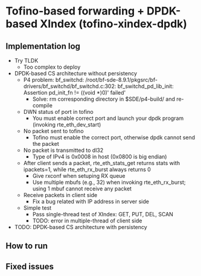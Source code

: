 # Tofino-based forwarding + DPDK-based XIndex (tofino-xindex-dpdk)

## Implementation log

- Try TLDK
	+ Too complex to deploy
- DPDK-based CS architecture without persistency
	+ P4 problem: bf_switchd: /root/bf-sde-8.9.1/pkgsrc/bf-drivers/bf_switchd/bf_switchd.c:302: bf_switchd_pd_lib_init: Assertion pd_init_fn != ((void *)0)' failed'
		* Solve: rm corresponding directory in $SDE/p4-build/ and re-compile
	+ DWN status of port in tofino
		* You must enable correct port and launch your dpdk program (invoking rte_eth_dev_start)
	+ No packet sent to tofino
		* Tofino must enable the correct port, otherwise dpdk cannot send the packet
	+ No packet is transmitted to dl32
		* Type of IPv4 is 0x0008 in host (0x0800 is big endian)
	+ After client sends a packet, rte_eth_stats_get returns stats with ipackets=1, while rte_eth_rx_burst always returns 0
		* Give rxconf when setuping RX queue
		* Use multiple mbufs (e.g., 32) when invoking rte_eth_rx_burst; using 1 mbuf cannot receive any packet
	+ Receive packets in client side
		* Fix a bug related with IP address in server side
	+ Simple test
		* Pass single-thread test of XIndex: GET, PUT, DEL, SCAN
		* TODO: error in multiple-thread of client side
- TODO: DPDK-based CS architecture with persistency

## How to run

## Fixed issues
